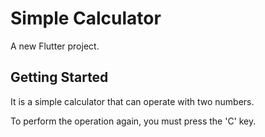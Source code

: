 # Simple Calculator

A new Flutter project.

## Getting Started

It is a simple calculator that can operate with two numbers.

To perform the operation again, you must press the 'C' key.
